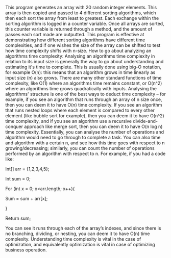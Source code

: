 This program generates an array with 20 random integer elements. This array is then copied and passed to 4 different sorting algorithms, which then each sort the array from least to greatest. Each exchange within the sorting algorithm is logged in a counter variable. Once all arrays are sorted, this counter variable is returned through a method, and the amount of passes each sort made are outputted. This program is effective at demonstrating how different sorting algorithms have different time complexities, and if one wishes the size of the array can be shifted to test how time complexity shifts with n-size.
How to go about analyzing an algorithms time complexity:
Analysing an algorithms time complexity in relation to its input size is generally the way to go about understanding and estimating it's time to complete. This is usually done using big-O notation, for example O(n): this means that an algorithm grows in time linearly as input size (n) also grows. There are many other standard functions of time complexity, like O(1) where an algorithms time remains constant, or O(n^2) where an algorithms time grows quadratically with inputs. Analysing the algorithms' structure is one of the best ways to deduct time complexity – for example, if you see an algorithm that runs through an array of n size once, then you can deem it to have O(n) time complexity. If you see an algorithm that runs nested loops where each element is compared to every other element (like bubble sort for example), then you can deem it to have O(n^2) time complexity, and if you see an algorithm use a recursive divide-and-conquer approach like merge sort, then you can deem it to have O(n log n) time complexity. Essentially, you can analyse the number of operations and algorithm would need to go through to complete a task. You can also time and algorithm with a certain n, and see how this time goes with respect to n growing/decreasing; similarly, you can count the number of operations performed by an algorithm with respect to n. For example, if you had a code like: 

Int[] arr = {1,2,3,4,5}; 

Int sum = 0; 

For (int x = 0; x<arr.length; x++){ 

Sum = sum + arr[x]; 

} 

Return sum; 

You can see it runs through each of the array’s indexes, and since there is no branching, dividing, or nesting, you can deem it to have O(n) time complexity. Understanding time complexity is vital in the case of optimization, and equivalently optimization is vital in case of optimizing business operation.
